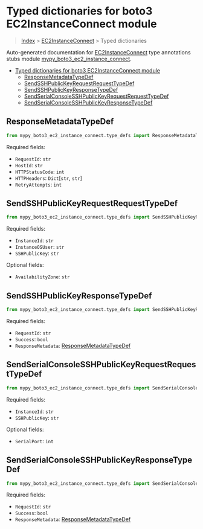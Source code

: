 # Typed dictionaries for boto3 EC2InstanceConnect module

> [Index](..) > [EC2InstanceConnect](.) > Typed dictionaries

Auto-generated documentation for
[EC2InstanceConnect](https://boto3.amazonaws.com/v1/documentation/api/latest/reference/services/ec2-instance-connect.html#EC2InstanceConnect)
type annotations stubs module
[mypy_boto3_ec2_instance_connect](https://pypi.org/project/mypy-boto3-ec2-instance-connect/).

- [Typed dictionaries for boto3 EC2InstanceConnect module](#typed-dictionaries-for-boto3-ec2instanceconnect-module)
  - [ResponseMetadataTypeDef](#responsemetadatatypedef)
  - [SendSSHPublicKeyRequestRequestTypeDef](#sendsshpublickeyrequestrequesttypedef)
  - [SendSSHPublicKeyResponseTypeDef](#sendsshpublickeyresponsetypedef)
  - [SendSerialConsoleSSHPublicKeyRequestRequestTypeDef](#sendserialconsolesshpublickeyrequestrequesttypedef)
  - [SendSerialConsoleSSHPublicKeyResponseTypeDef](#sendserialconsolesshpublickeyresponsetypedef)

## ResponseMetadataTypeDef

```python
from mypy_boto3_ec2_instance_connect.type_defs import ResponseMetadataTypeDef
```

Required fields:

- `RequestId`: `str`
- `HostId`: `str`
- `HTTPStatusCode`: `int`
- `HTTPHeaders`: `Dict`\[`str`, `str`\]
- `RetryAttempts`: `int`

## SendSSHPublicKeyRequestRequestTypeDef

```python
from mypy_boto3_ec2_instance_connect.type_defs import SendSSHPublicKeyRequestRequestTypeDef
```

Required fields:

- `InstanceId`: `str`
- `InstanceOSUser`: `str`
- `SSHPublicKey`: `str`

Optional fields:

- `AvailabilityZone`: `str`

## SendSSHPublicKeyResponseTypeDef

```python
from mypy_boto3_ec2_instance_connect.type_defs import SendSSHPublicKeyResponseTypeDef
```

Required fields:

- `RequestId`: `str`
- `Success`: `bool`
- `ResponseMetadata`:
  [ResponseMetadataTypeDef](./type_defs.md#responsemetadatatypedef)

## SendSerialConsoleSSHPublicKeyRequestRequestTypeDef

```python
from mypy_boto3_ec2_instance_connect.type_defs import SendSerialConsoleSSHPublicKeyRequestRequestTypeDef
```

Required fields:

- `InstanceId`: `str`
- `SSHPublicKey`: `str`

Optional fields:

- `SerialPort`: `int`

## SendSerialConsoleSSHPublicKeyResponseTypeDef

```python
from mypy_boto3_ec2_instance_connect.type_defs import SendSerialConsoleSSHPublicKeyResponseTypeDef
```

Required fields:

- `RequestId`: `str`
- `Success`: `bool`
- `ResponseMetadata`:
  [ResponseMetadataTypeDef](./type_defs.md#responsemetadatatypedef)

